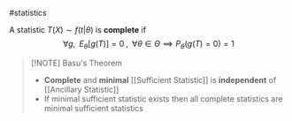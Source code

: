 #statistics 

A statistic $T(X) \sim f(t|\theta)$  is **complete** if 
$$
\forall g, \;\;E_\theta [g(T)] = 0 \;, \;\; \forall \theta \in \Theta 
\implies P_\theta(g(T)=0) = 1
$$


>[!NOTE] Basu's Theorem
>
> - **Complete** and **minimal** [[Sufficient Statistic]] is **independent** of [[Ancillary Statistic]]
> - If minimal sufficient statistic exists then all complete statistics are minimal sufficient statistics




